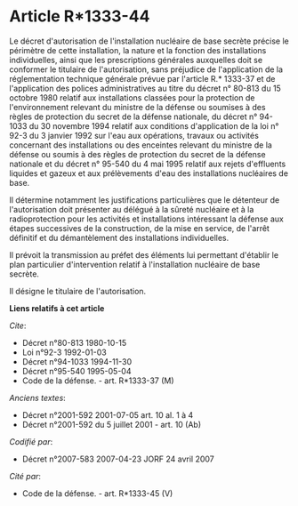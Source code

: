 # Article R*1333-44

Le décret d'autorisation de l'installation nucléaire de base secrète précise le périmètre de cette installation, la nature et
la fonction des installations individuelles, ainsi que les prescriptions générales auxquelles doit se conformer le titulaire
de l'autorisation, sans préjudice de l'application de la réglementation technique générale prévue par l'article R.* 1333-37
et de l'application des polices administratives au titre du décret n° 80-813 du 15 octobre 1980 relatif aux installations
classées pour la protection de l'environnement relevant du ministre de la défense ou soumises à des règles de protection du
secret de la défense nationale, du décret n° 94-1033 du 30 novembre 1994 relatif aux conditions d'application de la loi n°
92-3 du 3 janvier 1992 sur l'eau aux opérations, travaux ou activités concernant des installations ou des enceintes relevant
du ministre de la défense ou soumis à des règles de protection du secret de la défense nationale et du décret n° 95-540 du 4
mai 1995 relatif aux rejets d'effluents liquides et gazeux et aux prélèvements d'eau des installations nucléaires de base.

Il détermine notamment les justifications particulières que le détenteur de l'autorisation doit présenter au délégué à la
sûreté nucléaire et à la radioprotection pour les activités et installations intéressant la défense aux étapes successives de
la construction, de la mise en service, de l'arrêt définitif et du démantèlement des installations individuelles.

Il prévoit la transmission au préfet des éléments lui permettant d'établir le plan particulier d'intervention relatif à
l'installation nucléaire de base secrète.

Il désigne le titulaire de l'autorisation.

**Liens relatifs à cet article**

_Cite_:

  - Décret n°80-813 1980-10-15
  - Loi n°92-3 1992-01-03
  - Décret n°94-1033 1994-11-30
  - Décret n°95-540 1995-05-04
  - Code de la défense. - art. R*1333-37 (M)

_Anciens textes_:

  - Décret n°2001-592 2001-07-05 art. 10 al. 1 à 4
  - Décret n°2001-592 du 5 juillet 2001 - art. 10 (Ab)

_Codifié par_:

  - Décret n°2007-583 2007-04-23 JORF 24 avril 2007

_Cité par_:

  - Code de la défense. - art. R*1333-45 (V)
